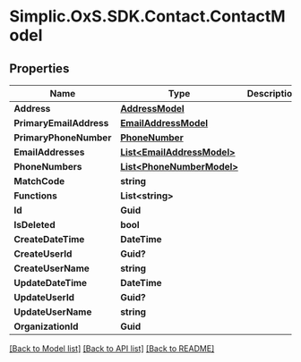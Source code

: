 # Simplic.OxS.SDK.Contact.ContactModel

## Properties

Name | Type | Description | Notes
------------ | ------------- | ------------- | -------------
**Address** | [**AddressModel**](AddressModel.md) |  | [optional] 
**PrimaryEmailAddress** | [**EmailAddressModel**](EmailAddressModel.md) |  | [optional] 
**PrimaryPhoneNumber** | [**PhoneNumber**](PhoneNumber.md) |  | [optional] 
**EmailAddresses** | [**List&lt;EmailAddressModel&gt;**](EmailAddressModel.md) |  | [optional] 
**PhoneNumbers** | [**List&lt;PhoneNumberModel&gt;**](PhoneNumberModel.md) |  | [optional] 
**MatchCode** | **string** |  | [optional] 
**Functions** | **List&lt;string&gt;** |  | [optional] 
**Id** | **Guid** |  | [optional] 
**IsDeleted** | **bool** |  | [optional] 
**CreateDateTime** | **DateTime** |  | [optional] 
**CreateUserId** | **Guid?** |  | [optional] 
**CreateUserName** | **string** |  | [optional] 
**UpdateDateTime** | **DateTime** |  | [optional] 
**UpdateUserId** | **Guid?** |  | [optional] 
**UpdateUserName** | **string** |  | [optional] 
**OrganizationId** | **Guid** |  | [optional] 

[[Back to Model list]](../README.md#documentation-for-models) [[Back to API list]](../README.md#documentation-for-api-endpoints) [[Back to README]](../README.md)

